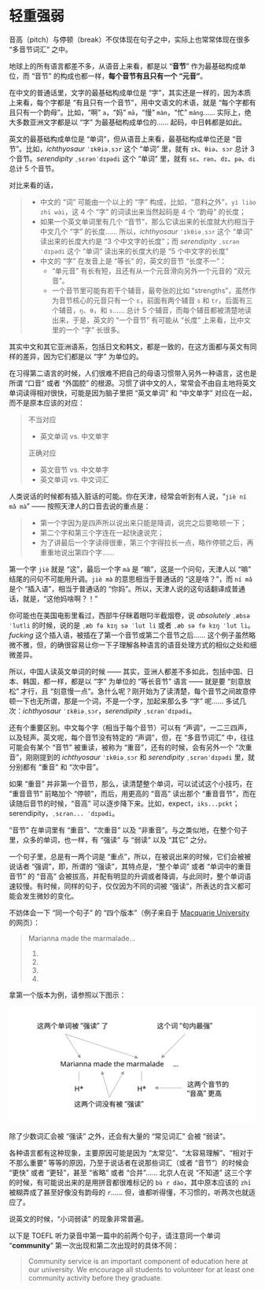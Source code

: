 # 轻重强弱

音高（pitch）与停顿（break）不仅体现在句子之中，实际上也常常体现在很多 “多音节词汇” 之中。

地球上的所有语言都差不多，从语音上来看，都是以 “**音节**” 作为最基础构成单位，而 “音节” 的构成也都一样，**每个音节有且只有一个 “元音”**。

在中文的普通话里，文字的最基础构成单位是 “字”，其实还是一样的，因为本质上来看，每个字都是 “有且只有一个音节”，用中文语文的术语，就是 “每个字都有且只有一个韵母”。比如，“啊” `a`，“妈” `mā`，“慢” `màn`，“忙” `máng`…… 实际上，绝大多数亚洲文字都是以 “字” 为最基础构成单位的…… 起码，中日韩都是如此。

英文的最基础构成单位是 “单词”，但从语音上来看，最基础构成单位还是 “音节”。比如，*ichthyosaur* `ˈɪkθiəˌsɔr` 这个 “单词” 里，就有 `ɪk`、`θiə`、`sɔr` 总计 3 个音节。*serendipity* `ˌsɛrənˈdɪpədi` 这个 “单词” 里，就有 `sɛ`、`rən`、`dɪ`、`pə`、`di` 总计 5 个音节。

对比来看的话，

> * 中文的 “词” 可能由一个以上的 “字” 构成，比如，“意料之外”，`yì liào zhī wài`，这 4 个 “字” 的词读出来当然起码是 4 个 “韵母” 的长度；
> * 如果一个英文单词里有几个 “音节”，那么它读出来的长度就大约相当于中文几个 “字” 的长度…… 所以，*ichthyosaur* `ˈɪkθiəˌsɔr` 这个 “单词” 读出来的长度大约是 “3 个中文字的长度”；而 *serendipity* `ˌsɛrənˈdɪpədi` 这个 “单词”  读出来的长度大约是 “5 个中文字的长度”
> * 中文的 “字” 在发音上是 “等长” 的，英文的音节 “长度不一”：
>   * “单元音” 有长有短，且还有从一个元音滑向另外一个元音的 “双元音”。
>   * 一个音节里可能有若干个辅音，最夸张的比如 “strengths”，虽然作为音节核心的元音只有一个 `ɛ`，前面有两个辅音 `s` 和 `tr`，后面有三个辅音，`ŋ`、`θ`，和 `s`…… 总计 5 个辅音，而每个辅音都被清楚地读出来，于是，英文的 “一个音节” 有可能从 “长度” 上来看，比中文里的一个 “字” 长很多。

其实中文和其它亚洲语系，包括日文和韩文，都是一致的，在这方面都与英文有同样的差异，因为它们都是以 “字” 为单位的。

在习得第二语言的时候，人们很难不把自己的母语习惯带入另外一种语言，这也是所谓 “口音” 或者 “外国腔” 的根源。习惯了讲中文的人，常常会不由自主地将英文单词读得相对很快，可能是因为脑子里把 “英文单词” 和 “中文单字” 对应在一起，而不是原本应该的对应：

> 不当对应
>
> * 英文单词 vs. 中文单字
>
> 正确对应
>
> * 英文音节 vs. 中文单字
> * 英文单词 vs. 中文词汇

人类说话的时候都有插入脏话的可能。你在天津，经常会听到有人说，“`jiè ní mǎ mà`” —— 按照天津人的口音去说的重点是：

> * 第一个字因为是四声所以说出来只能是降调，说完之后要略顿一下；
> * 第二个字和第三个字连在一起快速说完；
> * 为了讲最后一个字读得很重，第三个字得拉长一点，略作停顿之后，再重重地说出第四个字……

第一个字 `jiè` 就是 “这”，最后一个字 `mà` 是 “嘛”，这是一个问句，天津人以 “嘛” 结尾的问句不可能用升调。`jiè mà` 的意思相当于普通话的 “这是啥？”，而 `ní mǎ` 是个 “插入语”，相当于普通话的 “你妈”。所以，天津人说的这句话翻译成普通话，就是，“这他妈啥啊？！”

你可能也在美国电影里看过，西部牛仔眯着眼叼半截烟卷，说 *absolutely* `ˌæbsəˈlutli` 的时候，说的是 `ˌæb fə kɪŋ sə ˈlut li` 或者 `ˌæb sə fə kɪŋ ˈlut li`。*fucking* 这个插入语，被插在了第一个音节或第二个音节之后…… 这个例子虽然略微不雅，但，的确很容易让你一下子理解各种语言的语音处理方式的相似之处和细微差异。

所以，中国人读英文单词的时候 —— 其实，亚洲人都差不多如此，包括中国、日本、韩国，都一样，都是以 “字” 为单位的 “等长音节” 语言 —— 就是要 “刻意放松” 才行，且 “刻意慢一点”。急什么呢？刚开始为了读清楚，每个音节之间故意停顿一下也无所谓，那是一个词，不是一个字，加起来那么多 “字” 呢…… 多试几次：*ichthyosaur* `ˈɪkθiəˌsɔr`，*serendipity* `ˌsɛrənˈdɪpədi`。

还有个重要区别。中文每个字（相当于每个音节）可以有 “声调”，一二三四声，以及轻声。英文呢，每个音节没有特定的 “声调”，但，在 “多音节词汇” 中，往往可能会有某个 “音节” 被重读，被称为 “重音”，还有的时候，会有另外一个 “次重音”，刚刚提到的 *ichthyosaur* `ˈɪkθiəˌsɔr`  和 *serendipity* `ˌsɛrənˈdɪpədi` 里，就分别都有 “重音” 和 “次中音”。 

如果 “重音” 并非第一个音节，那么，读清楚整个单词，可以试试这个小技巧，在 “重音音节” 前略加个 “停顿”，而后，用更高的 “音高” 读出那个 “重音音节”，而在读随后音节的时候，“音高” 可以逐步降下来。比如，expect，`iks...pɛkt`；serendipity，`ˌsɛrən... ˈdɪpədi`。

“音节” 在单词里有 “重音”、“次重音” 以及 “非重音”。与之类似地，在整个句子里，众多的单词，也一样，有 “强读” 与 “弱读” 以及 “其它” 之分。

一个句子里，总是有一两个词是 “重点”，所以，在被说出来的时候，它们会被被说话者 “强调”，即，所谓的 “强读”，其特点是，“整个单词” 或者 “单词中的重音音节” 的 “音高” 会被拔高，并配有明显的升调或者降调，与此同时，整个单词语速较慢。有时候，同样的句子，仅仅因为不同的词被 “强读”，所表达的含义都可能会发生微妙的变化。

不妨体会一下 “同一个句子” 的 “四个版本”（例子来自于 [Macquarie University](https://www.mq.edu.au/about/about-the-university/our-faculties/medicine-and-health-sciences/departments-and-centres/department-of-linguistics/our-research/phonetics-and-phonology/speech/phonetics-and-phonology/Intonation-tobi-introduction) 的网页）：

> Marianna made the marmalade...
> 1. <audio src="audios/marm1.wav" />
> 2. <audio src="audios/marm2.wav" />
> 3. <audio src="audios/marm3.wav" />
> 4. <audio src="audios/marm4.wav" />

拿第一个版本为例，请参照以下图示：

![](images/nuclear-accented-words.svg)

除了少数词汇会被 “强读” 之外，还会有大量的 “常见词汇” 会被 “弱读”。

各种语言都有这种现象，主要原因可能是因为 “太常见”、“太容易理解”、“相对于不那么重要” 等等的原因，乃至于说话者在说那些词汇（或者 “音节”）的时候会 “更快” 或者 “更轻”，甚至 “省略” 或者 “合并”…… 北京人在说 “不知道” 这三个字的时候，有可能说出来的是用拼音都很难标记的 `bù r dào`，其中原本应该的 `zhī` 被糊弄成了甚至好像没有韵母的 `r`…… 但，谁都听得懂，不习惯的，听两次也就适应了。

说英文的时候，“小词弱读” 的现象非常普遍。

以下是 TOEFL 听力录音中第一篇中的前两个句子，请注意同一个单词 “**community**” 第一次出现和第二次出现时的具体不同：

> Community service is an important component of education here at our university. We encourage all students to volunteer for at least one community activity before they graduate.

<audio src="audios/toefl-sampe-01.mp3" />

这段录音中所有被强读的词汇在以下的文本中被加重标记（而没有标记的，就是被弱读的）：

> **Community** **service** is an **important** **component** of **education** **here** at our **university**. We **encourage** **all** **students** to **volunteer** for at **least** **one** community **activity** **before** they **graduate**.

某个单词被强读或者被弱读的时候，该单词的元音长短和重音所在（如果是多音节单词的话）都会相应发生变化，具体常见变化如下：

如果一个单词被强读，那么这个单词中的：

- 长元音会被读的很清楚，并且足够长，甚至显得更长一些；
- 双元音会被读的很饱满，并且显得很有弹性；
- 落在重音上的短元音都会显得更长一些；
- 重音所在的音节可能带着不同的声调（平调、升调、降调）……
- 重音所在的音节可能带着不同的音高（往往是 “高”、“中”、“低” 中的 “高”）……

如果一个单词被弱读，那么这个单词中的：

- 长元音会变得短一些（几乎与短元音的长度相当）；
- 重音音节会变得与非重音音节一样轻；
- 很多元音都会发生变化，向/ə/靠拢；
- 轻辅音/s/、/t/、/k/、/f/之后的元音/ə/可能会直接被省略掉；
- 整个单词所处的音高往往是 “高”、“中”、“低” 之中的 “低”，最多是 “中”……

其实，哪怕在单独读某一个单词的时候，其中元音的长短都会受到重音重读的影响。比如，“city” 这个单词，重音在第一个音节上，而两处的元音是一样的：/ˈsi-ti/；但是只要你把第一个音节读得足够重，自然而然就能感觉到第一个/i/要比第二个/i/长。

大多数助动词、系动词、介词、连词、冠词、代词，都有两种发音形式：“强读式”、“弱读式”。这些单词往往都是单音节单词。在自然语流中，它们更多的情况下是以弱读式读出的。以下是其中最常见最普及的强读式、弱读式对照列表。注意，以下的列表不能当作规则使用，不是所有的虚词在任何情况下都必须弱读；也不是所有的实词都必须被强读。下面的列表只是在描述现象。

- a: /eɪ/→/ə/
- am: /æm/→/əm, m/
- an: /æn/→/ən, n/
- and: /ænd/→/ənd, nd, ən, n/
- any: /'eni/→/ni/
- are: /a:/→/ə/
- as: /æs/→/əz/
- at: /æt/→/ət/
- but: /bʌt/→/bət/
- can: /kæn/→/kən, kn, kŋ/
- could: /kud/→/kəd, kd/
- do: /duː/→/du, də, d/
- does: /dʌz/→/dəz, z, s/
- for: /fɔː/→/fə/
- from: /frɔm/→/frəm, frm/
- had: /hæd/→/həd, əd, d/
- has: /hæz/→/həz, əz, z, s/
- have: /hæv/→/həv, əv, v/
- he: /hiː/→/hi, iː, i/
- her: /həː/→/hə, əː, ə/
- him: /him/→/im/
- his: /hiz/→/iz/
- I: /ai/→/aː, ə/
- is: /iz/→/s, z/
- many: /'meni/→/mni/
- me: /miː/→/mi/
- must: /mʌst/→/məst, məs/
- my: /mai/→/mi/
- of: /əv/→/əv, v, ə/
- our: /ɑʊɚ/→/ar/
- shall: /ʃæl/→/ʃəl, ʃl/
- she: /ʃiː/→/ʃi/
- should: /ʃud/→/ʃəd, ʃd, ʃt/
- so: /səʊ/→/sə/
- some: /sʌm/→/səm, sm/
- such: /sʌʧ/→/səʧ/
- than: /ðæn/→/ðən, ðn/
- that: /ðæt/→/ðət/
- the: /ði:/→/ði, ðə/
- them: /ðem/→/ðəm, ðm, əm, m/
- then: /ðen/→/ðən/
- to: /tuː/→/tu, tə/
- us: /us/→/əs/
- was: /wɔz/→/wəz, wə/
- we: /wiː/→/wi/
- were: /wəː/→/wə/
- when: /wen/→/wən/
- will: /wil/→/əl, l/
- would: /wud/→/wəd, əd, d/
- you: /juː/→/ju/

到了这一节，我们开始逐步深入关注越来越多的 “细节” 了，尽管，我们尚未对被认为是 “最基础” 的 “音素” 进行研究。但，“能注意到这些细节” 的前提，需要 “重复强调”：

> 已经有一段时间的 “生学硬练” 作为基础……

